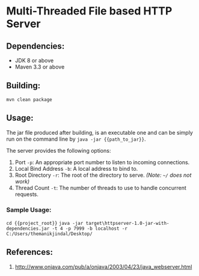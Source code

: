 Multi-Threaded File based HTTP Server
====================================

Dependencies:
-------------

- JDK 8 or above
- Maven 3.3 or above

Building:
---------

`mvn clean package`

Usage:
------

The jar file produced after building, is an executable one and can be simply run on the command line by `java -jar {{path_to_jar}}`.

The server provides the following options:

1. Port `-p`: An appropriate port number to listen to incoming connections.
2. Local Bind Address `-b`: A local address to bind to.
3. Root Directory `-r`: The root of the directory to serve. _(Note: `~/` does not work)_ 
4. Thread Count `-t`: The number of threads to use to handle concurrent requests.

### Sample Usage:

`cd {{project_root}}`
`java -jar target\httpserver-1.0-jar-with-dependencies.jar -t 4 -p 7999 -b localhost -r C:/Users/themanikjindal/Desktop/`

References:
-----------

1. http://www.onjava.com/pub/a/onjava/2003/04/23/java_webserver.html